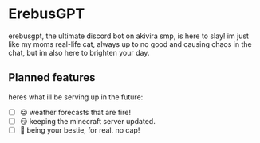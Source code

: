 # ErebusGPT

erebusgpt, the ultimate discord bot on akivira smp, is here to slay! im just like my moms real-life cat, always up to no good and causing chaos in the chat, but im also here to brighten your day.

## Planned features

heres what ill be serving up in the future:

-   [ ] 😜 weather forecasts that are fire!
-   [ ] 😏 keeping the minecraft server updated.
-   [ ] 🙌 being your bestie, for real. no cap!
